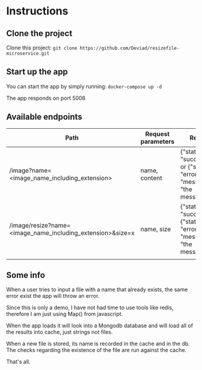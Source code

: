 # Instructions

## Clone the project
Clone this project:
`git clone https://github.com/Deviad/resizefile-microservice.git`

## Start up the app
You can start the app by simply running: `docker-compose up -d`

The app responds on port 5006

## Available endpoints

| Path                                                                                   | Request parameters | Result                                                                | Method | Example                                           |
|----------------------------------------------------------------------------------------|--------------------|-----------------------------------------------------------------------|--------|---------------------------------------------------|
| /image?name=<image_name_including_extension>                                           | name, content      | {"status": "success"} or {"status": "error", "message: "the message"} | POST   | /image?name=japanese_tree.jpg                     |
| /image/resize?name=<image_name_including_extension>&size=<width>x<eight> | name, size         | {"status": "success"}or {"status": "error", "message: "the message"}  | GET    | /image/resize?name=japanese_tree.jpg&size=300x410 |
|                                                                                        |                    |                                                                       |        |                                                   |


## Some info

When a user tries to input a file with a name that already exists,
the same error exist the app will throw an error.

Since this is only a demo, I have not had time to use tools like redis,
therefore I am just using Map() from javascript.

When the app loads it will look into a Mongodb database and
will load all of the results into cache, just strings not files.

When a new file is stored, its name is recorded in the cache and in the db.
The checks regarding the existence of the file are run against the cache.

That's all.



